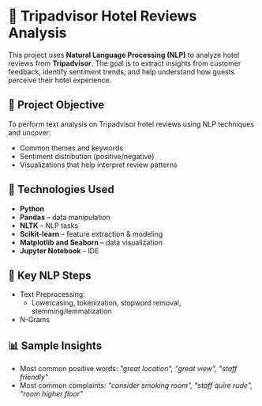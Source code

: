 # 🏨 Tripadvisor Hotel Reviews Analysis

This project uses **Natural Language Processing (NLP)** to analyze hotel reviews from **Tripadvisor**. The goal is to extract insights from customer feedback, identify sentiment trends, and help understand how guests perceive their hotel experience.

## 📌 Project Objective

To perform text analysis on Tripadvisor hotel reviews using NLP techniques and uncover:
- Common themes and keywords
- Sentiment distribution (positive/negative)
- Visualizations that help interpret review patterns

## 🧰 Technologies Used

- **Python**
- **Pandas** – data manipulation
- **NLTK** – NLP tasks
- **Scikit-learn** – feature extraction & modeling
- **Matplotlib and Seaborn** – data visualization
- **Jupyter Notebook** - IDE

## 🧪 Key NLP Steps

- Text Preprocessing:
  - Lowercasing, tokenization, stopword removal, stemming/lemmatization
- N-Grams

## 📊 Sample Insights

- Most common positive words: *"great location", "great view", "staff friendly"*
- Most common complaints: *"consider smoking room", "staff quire rude", "room higher floor"*


